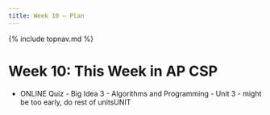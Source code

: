 ```yaml
---
title: Week 10 — Plan
---
```

{% include topnav.md %}

# Week 10: This Week in AP CSP
- ONLINE Quiz - Big Idea 3 - Algorithms and Programming - Unit 3 - might be too early, do rest of unitsUNIT 



